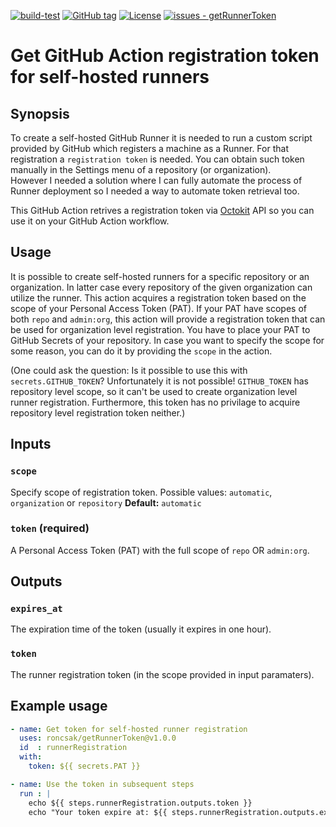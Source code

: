 [![build-test](https://github.com/roncsak/getRunnerToken/workflows/build-test/badge.svg)](https://github.com/roncsak/getRunnerToken/actions?query=workflow:"build-test")
[![GitHub tag](https://img.shields.io/github/tag/roncsak/getRunnerToken?include_prereleases=&sort=semver&color=2ea44f)](https://github.com/roncsak/getRunnerToken/releases/)
[![License](https://img.shields.io/badge/License-MIT-2ea44f)](#license)
[![issues - getRunnerToken](https://img.shields.io/github/issues/roncsak/getRunnerToken)](https://github.com/roncsak/getRunnerToken/issues)

# Get GitHub Action registration token for self-hosted runners

## Synopsis
To create a self-hosted GitHub Runner it is needed to run a custom script provided by GitHub which registers
a machine as a Runner. For that registration a `registration token` is needed. You can obtain such token
manually in the Settings menu of a repository (or organization).  
However I needed a solution where I can fully automate the process of Runner deployment so I needed a way to
automate token retrieval too.

This GitHub Action retrives a registration token via [Octokit](https://octokit.github.io/) API so you can use
it on your GitHub Action workflow.

## Usage
It is possible to create self-hosted runners for a specific repository or an organization. In latter case
every repository of the given organization can utilize the runner.
This action acquires a registration token based on the scope of your Personal Access Token (PAT). If your PAT
have scopes of both `repo` and `admin:org`, this action will provide a registration token that can be used for
organization level registration. You have to place your PAT to GitHub Secrets of your repository. In case you
want to specify the scope for some reason, you can do it by providing the `scope` in the action.

(One could ask the question: Is it possible to use this with `secrets.GITHUB_TOKEN`? Unfortunately it is not
possible! `GITHUB_TOKEN` has repository level scope, so it can't be used to create organization level runner
registration. Furthermore, this token has no privilage to acquire repository level registration token
neither.)

## Inputs

### `scope`
Specify scope of registration token. Possible values: `automatic`, `organization` or `repository`
**Default:** `automatic`

### `token` (required)
A Personal Access Token (PAT) with the full scope of `repo` OR `admin:org`.

## Outputs

### `expires_at`
The expiration time of the token (usually it expires in one hour).

### `token`
The runner registration token (in the scope provided in input paramaters).

## Example usage

```yaml
- name: Get token for self-hosted runner registration
  uses: roncsak/getRunnerToken@v1.0.0
  id  : runnerRegistration 
  with:
    token: ${{ secrets.PAT }}

- name: Use the token in subsequent steps
  run : |
    echo ${{ steps.runnerRegistration.outputs.token }}
    echo "Your token expire at: ${{ steps.runnerRegistration.outputs.expires_at }}"
```
